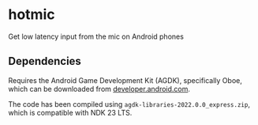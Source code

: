 # hotmic
Get low latency input from the mic on Android phones

## Dependencies

Requires the Android Game Development Kit (AGDK), specifically Oboe, which can 
be downloaded from 
[developer.android.com](https://developer.android.com/games/agdk/download#agdk-libraries).

The code has been compiled using `agdk-libraries-2022.0.0_express.zip`, which 
is compatible with NDK 23 LTS.
